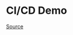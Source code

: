 # CI/CD Demo
[Source](https://blogs.oracle.com/developers/adventures-in-cicd-1-intro-getting-started-with-github-actions)